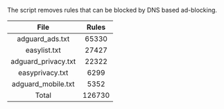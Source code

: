 The script removes rules that can be blocked by DNS based ad-blocking.


| File | Rules |
|:----:|:-----:|
| adguard_ads.txt | 65330 |
| easylist.txt | 27427 |
| adguard_privacy.txt | 22322 |
| easyprivacy.txt | 6299 |
| adguard_mobile.txt | 5352 |
| Total | 126730 |